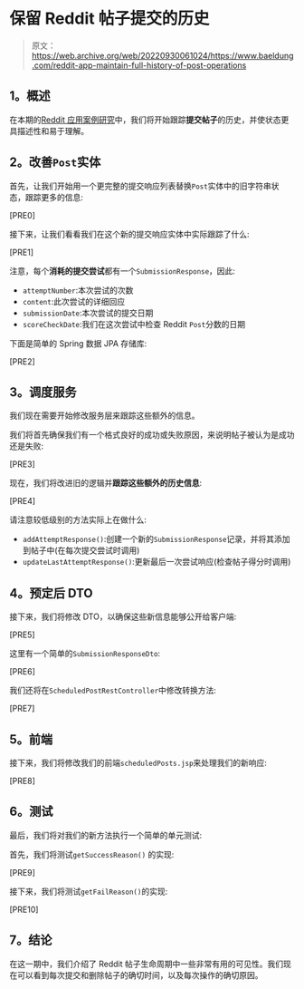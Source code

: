 # 保留 Reddit 帖子提交的历史

> 原文：<https://web.archive.org/web/20220930061024/https://www.baeldung.com/reddit-app-maintain-full-history-of-post-operations>

## **1。概述**

在本期的[Reddit 应用案例研究](/web/20220813070425/https://www.baeldung.com/case-study-a-reddit-app-with-spring)中，我们将开始跟踪**提交帖子**的历史，并使状态更具描述性和易于理解。

## **2。改善`Post`实体**

首先，让我们开始用一个更完整的提交响应列表替换`Post`实体中的旧字符串状态，跟踪更多的信息:

[PRE0]

接下来，让我们看看我们在这个新的提交响应实体中实际跟踪了什么:

[PRE1]

注意，每个**消耗的提交尝试**都有一个`SubmissionResponse`，因此:

*   `attemptNumber`:本次尝试的次数
*   `content`:此次尝试的详细回应
*   `submissionDate`:本次尝试的提交日期
*   `scoreCheckDate`:我们在这次尝试中检查 Reddit `Post`分数的日期

下面是简单的 Spring 数据 JPA 存储库:

[PRE2]

## **3。调度服务**

我们现在需要开始修改服务层来跟踪这些额外的信息。

我们将首先确保我们有一个格式良好的成功或失败原因，来说明帖子被认为是成功还是失败:

[PRE3]

现在，我们将改进旧的逻辑并**跟踪这些额外的历史信息**:

[PRE4]

请注意较低级别的方法实际上在做什么:

*   `addAttemptResponse()`:创建一个新的`SubmissionResponse`记录，并将其添加到帖子中(在每次提交尝试时调用)
*   `updateLastAttemptResponse()`:更新最后一次尝试响应(检查帖子得分时调用)

## **4。预定后 DTO**

接下来，我们将修改 DTO，以确保这些新信息能够公开给客户端:

[PRE5]

这里有一个简单的`SubmissionResponseDto`:

[PRE6]

我们还将在`ScheduledPostRestController`中修改转换方法:

[PRE7]

## **5。前端**

接下来，我们将修改我们的前端`scheduledPosts.jsp`来处理我们的新响应:

[PRE8]

## **6。测试**

最后，我们将对我们的新方法执行一个简单的单元测试:

首先，我们将测试`getSuccessReason()` 的实现:

[PRE9]

接下来，我们将测试`getFailReason()`的实现:

[PRE10]

## **7。结论**

在这一期中，我们介绍了 Reddit 帖子生命周期中一些非常有用的可见性。我们现在可以看到每次提交和删除帖子的确切时间，以及每次操作的确切原因。